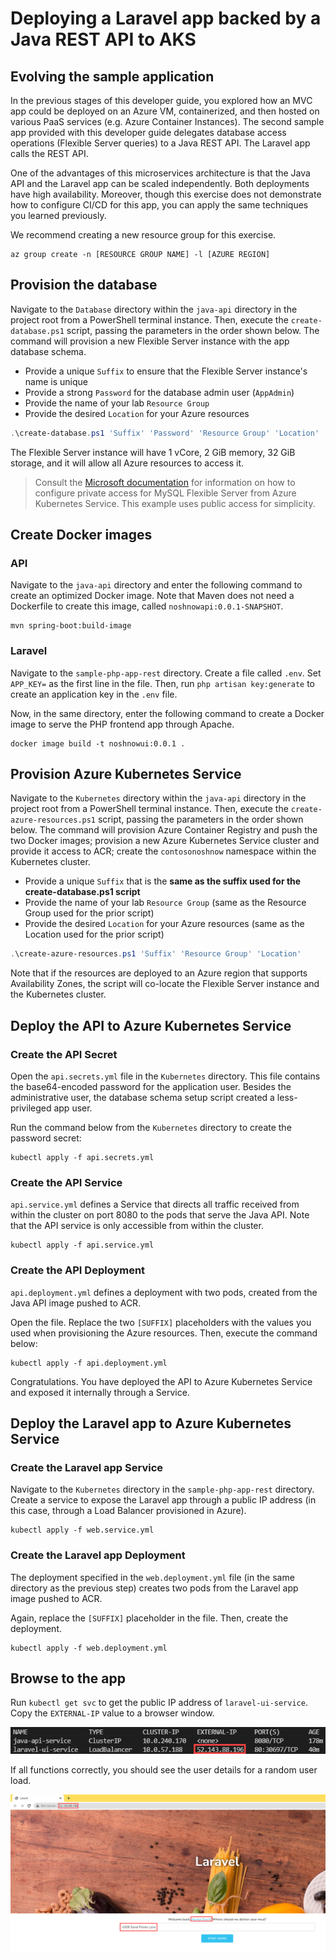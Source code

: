 # Deploying a Laravel app backed by a Java REST API to AKS

## Evolving the sample application

In the previous stages of this developer guide, you explored how an MVC app could be deployed on an Azure VM, containerized, and then hosted on various PaaS services (e.g. Azure Container Instances). The second sample app provided with this developer guide delegates database access operations (Flexible Server queries) to a Java REST API. The Laravel app calls the REST API.

One of the advantages of this microservices architecture is that the Java API and the Laravel app can be scaled independently. Both deployments have high availability. Moreover, though this exercise does not demonstrate how to configure CI/CD for this app, you can apply the same techniques you learned previously.

We recommend creating a new resource group for this exercise.

```
az group create -n [RESOURCE GROUP NAME] -l [AZURE REGION]
```

## Provision the database

Navigate to the `Database` directory within the `java-api` directory in the project root from a PowerShell terminal instance. Then, execute the `create-database.ps1` script, passing the parameters in the order shown below. The command will provision a new Flexible Server instance with the app database schema.

- Provide a unique `Suffix` to ensure that the Flexible Server instance's name is unique
- Provide a strong `Password` for the database admin user (`AppAdmin`)
- Provide the name of your lab `Resource Group`
- Provide the desired `Location` for your Azure resources

```powershell
.\create-database.ps1 'Suffix' 'Password' 'Resource Group' 'Location'
```

The Flexible Server instance will have 1 vCore, 2 GiB memory, 32 GiB storage, and it will allow all Azure resources to access it.

> Consult the [Microsoft documentation](https://docs.microsoft.com/azure/mysql/flexible-server/tutorial-deploy-springboot-on-aks-vnet) for information on how to configure private access for MySQL Flexible Server from Azure Kubernetes Service. This example uses public access for simplicity.

## Create Docker images

### API

Navigate to the `java-api` directory and enter the following command to create an optimized Docker image. Note that Maven does not need a Dockerfile to create this image, called `noshnowapi:0.0.1-SNAPSHOT`.

```
mvn spring-boot:build-image
```

### Laravel

Navigate to the `sample-php-app-rest` directory. Create a file called `.env`. Set `APP_KEY=` as the first line in the file. Then, run `php artisan key:generate` to create an application key in the `.env` file.

Now, in the same directory, enter the following command to create a Docker image to serve the PHP frontend app through Apache.

```
docker image build -t noshnowui:0.0.1 .
```

## Provision Azure Kubernetes Service

Navigate to the `Kubernetes` directory within the `java-api` directory in the project root from a PowerShell terminal instance. Then, execute the `create-azure-resources.ps1` script, passing the parameters in the order shown below. The command will provision Azure Container Registry and push the two Docker images; provision a new Azure Kubernetes Service cluster and provide it access to ACR; create the `contosonoshnow` namespace within the Kubernetes cluster.

- Provide a unique `Suffix` that is the **same as the suffix used for the create-database.ps1 script**
- Provide the name of your lab `Resource Group` (same as the Resource Group used for the prior script)
- Provide the desired `Location` for your Azure resources (same as the Location used for the prior script)

```powershell
.\create-azure-resources.ps1 'Suffix' 'Resource Group' 'Location'
```

Note that if the resources are deployed to an Azure region that supports Availability Zones, the script will co-locate the Flexible Server instance and the Kubernetes cluster.

## Deploy the API to Azure Kubernetes Service

### Create the API Secret

Open the `api.secrets.yml` file in the `Kubernetes` directory. This file contains the base64-encoded password for the application user. Besides the administrative user, the database schema setup script created a less-privileged app user.

Run the command below from the `Kubernetes` directory to create the password secret:

```
kubectl apply -f api.secrets.yml
```

### Create the API Service

`api.service.yml` defines a Service that directs all traffic received from within the cluster on port 8080 to the pods that serve the Java API. Note that the API service is only accessible from within the cluster.

```
kubectl apply -f api.service.yml
```

### Create the API Deployment

`api.deployment.yml` defines a deployment with two pods, created from the Java API image pushed to ACR.

Open the file. Replace the two `[SUFFIX]` placeholders with the values you used when provisioning the Azure resources. Then, execute the command below:

```
kubectl apply -f api.deployment.yml
```

Congratulations. You have deployed the API to Azure Kubernetes Service and exposed it internally through a Service.

## Deploy the Laravel app to Azure Kubernetes Service

### Create the Laravel app Service

Navigate to the `Kubernetes` directory in the `sample-php-app-rest` directory. Create a service to expose the Laravel app through a public IP address (in this case, through a Load Balancer provisioned in Azure).

```
kubectl apply -f web.service.yml
```

### Create the Laravel app Deployment

The deployment specified in the `web.deployment.yml` file (in the same directory as the previous step) creates two pods from the Laravel app image pushed to ACR.

Again, replace the `[SUFFIX]` placeholder in the file. Then, create the deployment.

```
kubectl apply -f web.deployment.yml
```

## Browse to the app

Run `kubectl get svc` to get the public IP address of `laravel-ui-service`. Copy the `EXTERNAL-IP` value to a browser window.

![This image demonstrates the IP address of the LoadBalancer service for the Laravel app.](./media/laravel-service-ip.png "Laravel service IP address")

If all functions correctly, you should see the user details for a random user load.

![This image demonstrates that the Laravel app functions without a problem when deployed to AKS.](./media/app-loads-aks.png "Laravel app loads")
